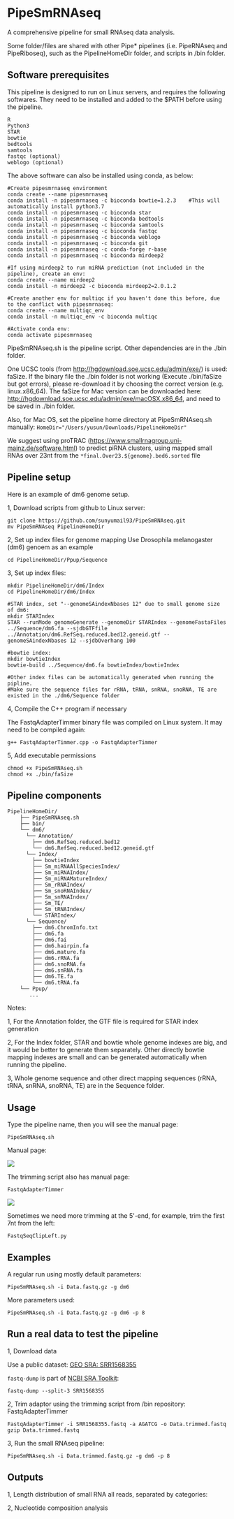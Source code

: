 # PipeSmRNAseq
A comprehensive pipeline for small RNAseq data analysis.

Some folder/files are shared with other Pipe* pipelines (i.e. PipeRNAseq and PipeRiboseq), such as the PipelineHomeDir folder, and scripts in /bin folder.

## Software prerequisites
This pipeline is designed to run on Linux servers, and requires the following softwares. They need to be installed and added to the $PATH before using the pipeline.
```
R
Python3
STAR
bowtie
bedtools
samtools
fastqc (optional)
weblogo (optional)
```
The above software can also be installed using conda, as below:
```
#Create pipesmrnaseq environment
conda create --name pipesmrnaseq
conda install -n pipesmrnaseq -c bioconda bowtie=1.2.3    #This will automatically install python3.7
conda install -n pipesmrnaseq -c bioconda star
conda install -n pipesmrnaseq -c bioconda bedtools
conda install -n pipesmrnaseq -c bioconda samtools
conda install -n pipesmrnaseq -c bioconda fastqc
conda install -n pipesmrnaseq -c bioconda weblogo
conda install -n pipesmrnaseq -c bioconda git
conda install -n pipesmrnaseq -c conda-forge r-base
conda install -n pipesmrnaseq -c bioconda mirdeep2

#If using mirdeep2 to run miRNA prediction (not included in the pipeline), create an env:
conda create --name mirdeep2
conda install -n mirdeep2 -c bioconda mirdeep2=2.0.1.2

#Create another env for multiqc if you haven't done this before, due to the conflict with pipesmrnaseq:
conda create --name multiqc_env
conda install -n multiqc_env -c bioconda multiqc

#Activate conda env:
conda activate pipesmrnaseq
```

PipeSmRNAseq.sh is the pipeline script. Other dependencies are in the ./bin folder.

One UCSC tools (from http://hgdownload.soe.ucsc.edu/admin/exe/) is used: faSize. If the binary file the ./bin folder is not working (Execute ./bin/faSize but got errors), please re-download it by choosing the correct version (e.g. linux.x86_64). The faSize for Mac version can be downloaded here: http://hgdownload.soe.ucsc.edu/admin/exe/macOSX.x86_64, and need to be saved in ./bin folder.

Also, for Mac OS, set the pipeline home directory at PipeSmRNAseq.sh manually:
`HomeDir="/Users/yusun/Downloads/PipelineHomeDir"`

We suggest using proTRAC (https://www.smallrnagroup.uni-mainz.de/software.html) to predict piRNA clusters, using mapped small RNAs over 23nt from the `*final.Over23.${genome}.bed6.sorted` file

## Pipeline setup

Here is an example of dm6 genome setup.

1, Download scripts from github to Linux server:

```
git clone https://github.com/sunyumail93/PipeSmRNAseq.git
mv PipeSmRNAseq PipelineHomeDir
```

2, Set up index files for genome mapping
Use Drosophila melanogaster (dm6) genoem as an example

```
cd PipelineHomeDir/Ppup/Sequence

```
3, Set up index files:
```
mkdir PipelineHomeDir/dm6/Index
cd PipelineHomeDir/dm6/Index

#STAR index, set "--genomeSAindexNbases 12" due to small genome size of dm6: 
mkdir STARIndex
STAR --runMode genomeGenerate --genomeDir STARIndex --genomeFastaFiles ../Sequence/dm6.fa --sjdbGTFfile ../Annotation/dm6.RefSeq.reduced.bed12.geneid.gtf --genomeSAindexNbases 12 --sjdbOverhang 100

#bowtie index:
mkdir bowtieIndex
bowtie-build ../Sequence/dm6.fa bowtieIndex/bowtieIndex

#Other index files can be automatically generated when running the pipline.
#Make sure the sequence files for rRNA, tRNA, snRNA, snoRNA, TE are existed in the ./dm6/Sequence folder
```
4, Compile the C++ program if necessary

The FastqAdapterTimmer binary file was compiled on Linux system. It may need to be compiled again:

```
g++ FastqAdapterTimmer.cpp -o FastqAdapterTimmer
```

5, Add executable permissions

```
chmod +x PipeSmRNAseq.sh
chmod +x ./bin/faSize
```

## Pipeline components
```
PipelineHomeDir/
    ├── PipeSmRNAseq.sh
    ├── bin/
    └── dm6/
      └── Annotation/
        ├── dm6.RefSeq.reduced.bed12
        └── dm6.RefSeq.reduced.bed12.geneid.gtf
      └── Index/
        ├── bowtieIndex
        ├── Sm_miRNAAllSpeciesIndex/
        ├── Sm_miRNAIndex/
        ├── Sm_miRNAMatureIndex/
        ├── Sm_rRNAIndex/
        ├── Sm_snoRNAIndex/
        ├── Sm_snRNAIndex/
        ├── Sm_TE/
        ├── Sm_tRNAIndex/
        └── STARIndex/
      └── Sequence/
        ├── dm6.ChromInfo.txt
        ├── dm6.fa
        ├── dm6.fai
        ├── dm6.hairpin.fa
        ├── dm6.mature.fa
        ├── dm6.rRNA.fa
        ├── dm6.snoRNA.fa
        ├── dm6.snRNA.fa
        ├── dm6.TE.fa
        └── dm6.tRNA.fa
    └── Ppup/
       ...
```

Notes: 

1, For the Annotation folder, the GTF file is required for STAR index generation

2, For the Index folder, STAR and bowtie whole genome indexes are big, and it would be better to generate them separately. Other directly bowtie mapping indexes are small and can be generated automatically when running the pipeline.

3, Whole genome sequence and other direct mapping sequences (rRNA, tRNA, snRNA, snoRNA, TE) are in the Sequence folder.

## Usage

Type the pipeline name, then you will see the manual page:

```
PipeSmRNAseq.sh
```

Manual page:

![](images/Usages.png)

The trimming script also has manual page:

```
FastqAdapterTimmer
```

![](images/TrimmerUsages.png)

Sometimes we need more trimming at the 5'-end, for example, trim the first 7nt from the left:

```
FastqSeqClipLeft.py
```



## Examples

A regular run using mostly default parameters:

```
PipeSmRNAseq.sh -i Data.fastq.gz -g dm6
```

More parameters used:

```
PipeSmRNAseq.sh -i Data.fastq.gz -g dm6 -p 8
```

## Run a real data to test the pipeline

1, Download data

Use a public dataset: [GEO SRA: SRR1568355](https://www.ncbi.nlm.nih.gov/sra/SRR1568355[accn])

`fastq-dump` is part of [NCBI SRA Toolkit](https://trace.ncbi.nlm.nih.gov/Traces/sra/sra.cgi?view=software):

```
fastq-dump --split-3 SRR1568355
```

2, Trim adaptor using the trimming script from /bin repository: FastqAdapterTimmer

```
FastqAdapterTimmer -i SRR1568355.fastq -a AGATCG -o Data.trimmed.fastq
gzip Data.trimmed.fastq
```

3, Run the small RNAseq pipeline:

```
PipeSmRNAseq.sh -i Data.trimmed.fastq.gz -g dm6 -p 8
```

## Outputs

1, Length distribution of small RNA all reads, separated by categories:

2, Nucleotide composition analysis
